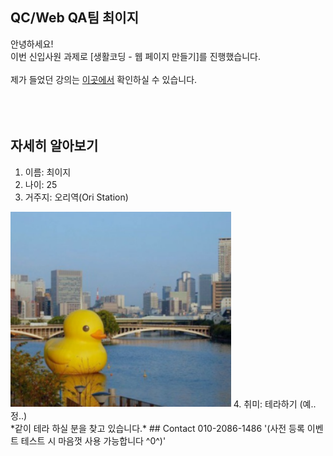 ## QC/Web QA팀 최이지
안녕하세요!<br> 
이번 신입사원 과제로 [생활코딩 - 웹 페이지 만들기]를 진행했습니다.<br>
<br>
제가 들었던 강의는 [이곳에서](https://opentutorials.org/course/3084) 확인하실 수 있습니다.<br>
<br>
<br>
<br>
## 자세히 알아보기
1. 이름: 최이지<br>
2. 나이: 25<br>
3. 거주지: 오리역(Ori Station)<br>
<img src="practice.PNG" width="70%"> 
4. 취미: 테라하기 (예..정..)<br>
*같이 테라 하실 분을 찾고 있습니다.*
## Contact
010-2086-1486
'(사전 등록 이벤트 테스트 시 마음껏 사용 가능합니다 ^0^)'<br>
